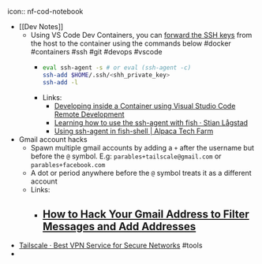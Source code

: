 icon:: nf-cod-notebook

- [[Dev Notes]]
	- Using VS  Code Dev Containers, you can [forward the SSH keys](https://code.visualstudio.com/docs/devcontainers/containers#_sharing-git-credentials-with-your-container) from the host to the container using the commands below #docker #containers #ssh #git #devops #vscode
		- ```sh
		  eval ssh-agent -s # or eval (ssh-agent -c)
		  ssh-add $HOME/.ssh/<shh_private_key>
		  ssh-add -l
		  
		  ```
		- Links:
			- [Developing inside a Container using Visual Studio Code Remote Development](https://code.visualstudio.com/docs/devcontainers/containers#_sharing-git-credentials-with-your-container)
			- [Learning how to use the ssh-agent with fish · Stian Lågstad](https://stianlagstad.no/2020/03/learning-how-to-use-the-ssh-agent-with-fish/)
			- [Using ssh-agent in fish-shell | Alpaca Tech Farm](https://alpaca0984.github.io/2018/01/14/Using-ssh-agent-in-fish-shell/)
- Gmail account hacks
	- Spawn multiple gmail accounts by adding a `+` after the username but before the `@` symbol. E.g: `parables+tailscale@gmail.com` or `parables+facebook.com`
	- A dot or period anywhere  before the `@` symbol treats it as a different account
	- Links:
		- [How to Hack Your Gmail Address to Filter Messages and Add Addresses](https://www.lifewire.com/easy-gmail-address-hacks-1616186)
			-
- [Tailscale · Best VPN Service for Secure Networks](https://tailscale.com/) #tools
-
